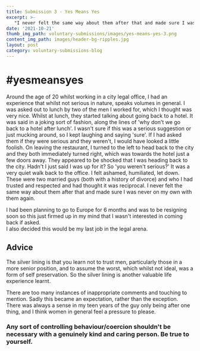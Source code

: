 ```yaml
---
title: Submission 3 - Yes Means Yes
excerpt: >-
   "I never felt the same way about them after that and made sure I was never on my own with them again." 
date: '2021-10-21'
thumb_img_path: voluntary-submissions/images/yes-means-yes-3.png
content_img_path: images/header-bg-ripples.jpg
layout: post
category: voluntary-submissions-blog
---
```

# #yesmeansyes

Around the age of 20 whilst working in a city legal office, I had an experience that whilst not serious in nature, speaks volumes in general. 
I was asked out to lunch by two of the men I worked for, which I thought was very nice. Whilst at lunch, they started talking about going back to a hotel. 
It was said in a joking sort of fashion, along the lines of 'why don't we go back to a hotel after lunch'. I wasn't sure if this was a serious suggestion or 
just mucking around, so I kept laughing and saying 'sure'. If I had asked them if they were serious and they weren't, I would have looked a little foolish. 
On leaving the restaurant, I turned to the left to head back to the city and they both immediately turned right, which was towards the hotel just a few doors away. 
They appeared to be shocked that I was heading back to the city. Hadn't I just said I was up for it? So 'you weren't serious?' It was a very quiet walk back to the
office. I felt ashamed, humiliated, let down. These were two married guys (both with a history of divorce) and who I had trusted and respected and had thought it
was reciprocal. I never felt the same way about them after that and made sure I was never on my own with them again.

I had been planning to go to Europe for 6 months and was to be resigning soon so this just firmed up in my mind that I wasn't interested in coming back if asked.  
I also decided this would be my last job in the legal arena.  

## Advice 
The silver lining is that you learn not to trust men, particularly those in a more senior position, and to assume the worst, which whilst not ideal, was a form of 
self preservation. So the silver lining is another valuable life experience learnt. 

There are too many instances of inappropriate comments and touching to mention.  Sadly this became an expectation, rather than the exception. There was always a 
sense in my teen years of the guy only being after one thing, and I think women in general feel a pressure to please.

### Any sort of controlling behaviour/coercion shouldn't be necessary with a genuinely kind and caring person. Be true to yourself. 
